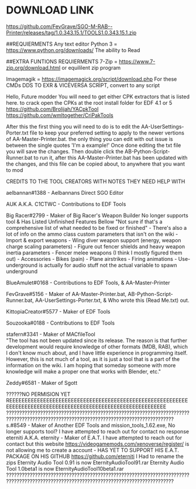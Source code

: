 # DOWNLOAD LINK
https://github.com/FevGrave/SGO-M-RAB--Printer/releases/tag/1.0.343.15.1/TOOLS1.0.343.15.1.zip

##REQUIERMENTS
Any text editor
Python 3 = https://www.python.org/downloads/
The ability to Read

##EXTRA FUNTIONS REQUIERMENTS
7-Zip = https://www.7-zip.org/download.html
or equililent zip program

Imagemagik = https://imagemagick.org/script/download.php
For these CMDs DDS TO EXR & VICEVERSA SCRIPT, convert to any script


Hello, Future modder
You will need to get either CPK extractors that is listed here. to crack open the CPKs at the root install folder for EDF 4.1 or 5
https://github.com/Brolijah/YACpkTool
https://github.com/wmltogether/CriPakTools

After this the first thing you will need to do is to edit the AA-UserSettings-Porter.txt file to keep your preferred setting to apply to 
the newer vertions of AA-Master-Printer.bat. the only thing you can edit with out issue is between the single quotes 'I'm a example!'
Once done editing the txt file you will save the changes. Then double click the AB-Python-Script-Runner.bat to run it, after this
AA-Master-Printer.bat has been updated with the changes, and this file can be copied about, to anywhere that you want to mod







CREDITS TO THE TOOL CREATORS WITH NOTES THEY NEED HELP WITH


aelbannan#1388           - Aelbannans Direct SGO Editor                          

AUK A.K.A. C1CTWC        - Contributions to EDF Tools

Big Racer#2799           - Maker of Big Racer's Weapon Builder
                           No longer supports tool & Has Listed Unfinished Features Bellow
                                 "Not sure if that's a comprehensive list of what needed to be fixed or finished"
                                 - There's also a lot of info on the ammo class custom parameters that isn't on the wiki
                                 - Import & export weapons
                                 - Wing diver weapon support (energy, weapon charge scaling parameters)
                                 - Figure out fencer shields and heavy weapon inertia parameters
                                 - Fencer melee weapons (I think I mostly figured them out)
                                 - Accessories
                                 - Bikes (pain)
                                 - Plane airstrikes
                                 - Firing animations
                                 - Use-underground is actually for audio stuff not the actual variable to spawn underground
   
BlueAmulet#0168          - Contributions to EDF Tools, & AA-Master-Printer          

FevGrave#5156            - Maker of AA-Master-Printer.bat, AB-Python-Script-Runner.bat, AA-UserSettings-Porter.txt,
                           & Who wrote this (Read Me.txt) out.

KittopiaCreator#5577     - Maker of EDF Tools                                    

Souzooka#0188            - Contributions to EDF Tools                            

stafern#3341             - Maker of MACfileTool                                  
                           "The tool has not been updated since its release. The reason is that further development would require
                           knowledge of other formats (MDB, RAB), which I don't know much about, and I have little experience in
                           programming itself. However, this is not much of a tool, as it is just a tool that is a part of the
                           information on the wiki. I am hoping that someday someone with more knowledge will make a proper one
                           that works with Blender, etc."

Zeddy#6581               - Maker of Sgott

??????NO PERMISION YET REEEEEEEEEEEEEEEEEEEEEEEEEEEEEEEEEEEEEEEEEEEEEEEEEEEEEEEEEEEEEEEEEEEEEEEEEEEEEEEEEEEEEEEEEEEEEEEEEEEEEEEEEEEEEE
??????????????????????????????????????????????????????????????????????????????????????????????????????????????????????????????????????
s.#8549                  - Maker of Another EDF Tools and mission_tools_1.62.exe,
                            No longer supports tool?
                            I have attempted to reach out for contact no response
eterniti A.K.A. eternity - Maker of E.A.T. 
                           I have attempted to reach out for contact but this website https://videogamemods.com/xenoverse/register/
                           is not allowing me to create a account
                         - HAS YET TO SUPPORT HIS E.A.T. PACKAGE ON HIS GITHUB https://github.com/eterniti
      I Had to rename the zips
            Eternity Audio Tool 0.91           is now EternityAudioTool91.rar
            Eternity Audio Tool 1.0beta1       is now EternityAudioTool10beta1.rar
??????????????????????????????????????????????????????????????????????????????????????????????????????????????????????????????????????
